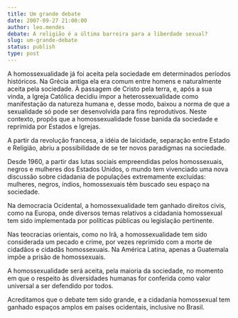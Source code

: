 ```yaml
---
title: Um grande debate
date: 2007-09-27 21:00:00
author: leo.mendes
debate: A religião é a última barreira para a liberdade sexual?
slug: um-grande-debate
status: publish 
type: post
---
```


A homossexualidade já foi aceita pela sociedade em determinados períodos históricos. Na Grécia antiga ela era comum entre homens e naturalmente aceita pela sociedade. À passagem de Cristo pela terra, e, após a sua vinda, a Igreja Católica decidiu impor a heterossexualidade como manifestação da natureza humana e, desse modo, baixou a norma de que a sexualidade só pode ser desenvolvida para fins reprodutivos. Neste contexto, propôs que a homossexualidade fosse banida da sociedade e reprimida por Estados e Igrejas.


A partir da revolução francesa, a idéia de laicidade, separação entre Estado e Religião, abriu a possibilidade de se ter novos paradigmas na sociedade.


Desde 1960, a partir das lutas sociais empreendidas pelos homossexuais, negros e mulheres dos Estados Unidos, o mundo tem vivenciado uma nova discussão sobre cidadania de populações extremamente excluídas: mulheres, negros, índios, homossexuais têm buscado seu espaço na sociedade.


Na democracia Ocidental, a homossexualidade tem ganhado direitos civis, como na Europa, onde diversos temas relativos a cidadania homossexual tem sido implementada por políticas públicas ou legislação pertinente.


Nas teocracias orientais, como no Irã, a homossexualidade tem sido considerada um pecado e crime, por vezes reprimido com a morte de cidadãos e cidadãs homossexuais. Na América Latina, apenas a Guatemala impõe a prisão de homossexuais.


A homossexualidade será aceita, pela maioria da sociedade, no momento em que o respeito às diversidades humanas for conferida como valor universal a ser defendido por todos.


Acreditamos que o debate tem sido grande, e a cidadania homossexual tem ganhado espaços amplos em países ocidentais, inclusive no Brasil.


